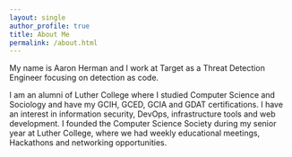 ```yaml
---
layout: single
author_profile: true
title: About Me
permalink: /about.html
---
```

My name is Aaron Herman and I work at Target as a Threat Detection Engineer focusing on detection as code.

I am an alumni of Luther College where I studied Computer Science and Sociology and have my GCIH, GCED, GCIA and GDAT certifications. I have an interest in information security, DevOps, infrastructure tools and web development. I founded the Computer Science Society during my senior year at Luther College, where we had weekly educational meetings, Hackathons and networking opportunities.
